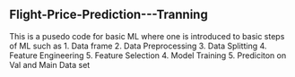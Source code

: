 <h2> Flight-Price-Prediction---Tranning </h2>

<p> This is a pusedo code for basic ML where one is introduced to basic steps
of ML such as
1. Data frame 
2. Data Preprocessing
3. Data Splitting
4. Feature Engineering
5. Feature Selection
4. Model Training
5. Prediciton on Val and Main Data set


